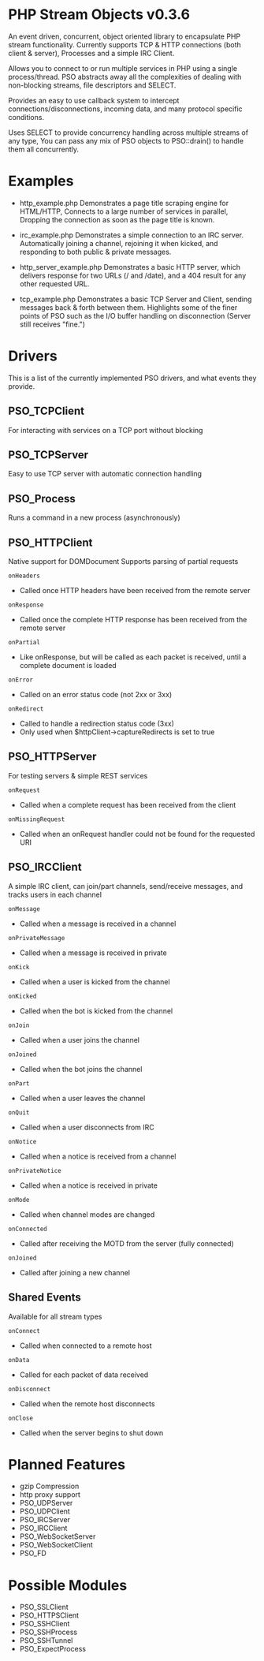 PHP Stream Objects v0.3.6
=========================

An event driven, concurrent, object oriented library to encapsulate PHP stream functionality.
Currently supports TCP & HTTP connections (both client & server), Processes and a simple IRC Client.

Allows you to connect to or run multiple services in PHP using a single process/thread.
PSO abstracts away all the complexities of dealing with non-blocking streams, file descriptors and SELECT.

Provides an easy to use callback system to intercept connections/disconnections, incoming data, and many protocol specific conditions.

Uses SELECT to provide concurrency handling across multiple streams of any type, You can pass any mix of PSO objects to PSO::drain() to handle them all concurrently.


Examples
========

* http_example.php
Demonstrates a page title scraping engine for HTML/HTTP, Connects to a large number of services in parallel, Dropping the connection as soon as the page title is known.

* irc_example.php
Demonstrates a simple connection to an IRC server. Automatically joining a channel, rejoining it when kicked, and responding to both public & private messages.

* http_server_example.php
Demonstrates a basic HTTP server, which delivers response for two URLs (/ and /date), and a 404 result for any other requested URL.

* tcp_example.php
Demonstrates a basic TCP Server and Client, sending messages back & forth between them.
Highlights some of the finer points of PSO such as the I/O buffer handling on disconnection (Server still receives "fine.")



Drivers
=======
This is a list of the currently implemented PSO drivers, and what events they provide.

PSO_TCPClient
-------------
For interacting with services on a TCP port without blocking

PSO_TCPServer
-------------
Easy to use TCP server with automatic connection handling

PSO_Process
-----------
Runs a command in a new process (asynchronously)

PSO_HTTPClient
--------------
Native support for DOMDocument
Supports parsing of partial requests

`onHeaders`
* Called once HTTP headers have been received from the remote server
	
`onResponse`
* Called once the complete HTTP response has been received from the remote server
	
`onPartial`
* Like onResponse, but will be called as each packet is received, until a complete document is loaded

`onError`
* Called on an error status code (not 2xx or 3xx)

`onRedirect`
* Called to handle a redirection status code (3xx)
* Only used when $httpClient->captureRedirects is set to true
	
PSO_HTTPServer
--------------
For testing servers & simple REST services
	
`onRequest`
* Called when a complete request has been received from the client
	
`onMissingRequest`
* Called when an onRequest handler could not be found for the requested URI

PSO_IRCClient
-------------
A simple IRC client, can join/part channels, send/receive messages, and tracks users in each channel
	
`onMessage`
* Called when a message is received in a channel

`onPrivateMessage`
* Called when a message is received in private

`onKick`
* Called when a user is kicked from the channel

`onKicked`
* Called when the bot is kicked from the channel

`onJoin`
* Called when a user joins the channel

`onJoined`
* Called when the bot joins the channel

`onPart`
* Called when a user leaves the channel

`onQuit`
* Called when a user disconnects from IRC

`onNotice`
* Called when a notice is received from a channel

`onPrivateNotice`
* Called when a notice is received in private

`onMode`
* Called when channel modes are changed

`onConnected`
* Called after receiving the MOTD from the server (fully connected)

`onJoined`
* Called after joining a new channel
	
Shared Events
----------------------------------------------
Available for all stream types

`onConnect`
* Called when connected to a remote host
	
`onData`
* Called for each packet of data received
		
`onDisconnect`
* Called when the remote host disconnects
	
`onClose`
* Called when the server begins to shut down


Planned Features
================

* gzip Compression
* http proxy support
* PSO_UDPServer
* PSO_UDPClient
* PSO_IRCServer
* PSO_IRCClient
* PSO_WebSocketServer
* PSO_WebSocketClient
* PSO_FD


Possible Modules
================

* PSO_SSLClient
* PSO_HTTPSClient
* PSO_SSHClient
* PSO_SSHProcess
* PSO_SSHTunnel
* PSO_ExpectProcess
